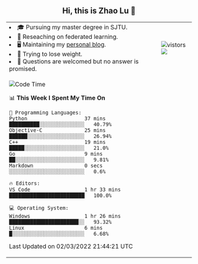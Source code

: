 <h2 align="center"> Hi, this is Zhao Lu 👋</h2>

<table style="overflow:hidden;">
    <tr> 
        <td>
            <li>🎓 Pursuing my master degree in SJTU.</li>
            <li>🌱 Reseaching on federated learning.</li>
            <li>🖥️ Maintaining my <a href="https://ifarewell.xyz">personal blog</a>.</li>
            <li>💪 Trying to lose weight.</li>
            <li>💬 Questions are welcomed but no answer is promised.</li> 
        </td>
        <td>
            <img src="https://visitor-badge.glitch.me/badge?page_id=ifarewell" alt="vistors" />
        <br>
          <img src="https://github-readme-stats.vercel.app/api?username=ifarewell&theme=graywhite&hide=prs,contribs&show_icons=true&hide_border=true&icon_color=CE1D2D&text_color=718096&bg_color=ffffff&hide_title=true" />
        </td>
    </tr>
    <tr>
        <td colspan="2">
            
<!--START_SECTION:waka-->
![Code Time](http://img.shields.io/badge/Code%20Time-100%20hrs%2056%20mins-blue)

📊 **This Week I Spent My Time On** 

```text
💬 Programming Languages: 
Python                   37 mins             ██████████░░░░░░░░░░░░░░░   40.79% 
Objective-C              25 mins             ██████░░░░░░░░░░░░░░░░░░░   26.94% 
C++                      19 mins             █████░░░░░░░░░░░░░░░░░░░░   21.0% 
Go                       9 mins              ██░░░░░░░░░░░░░░░░░░░░░░░   9.81% 
Markdown                 0 secs              ░░░░░░░░░░░░░░░░░░░░░░░░░   0.6%

🔥 Editors: 
VS Code                  1 hr 33 mins        █████████████████████████   100.0%

💻 Operating System: 
Windows                  1 hr 26 mins        ███████████████████████░░   93.32% 
Linux                    6 mins              █░░░░░░░░░░░░░░░░░░░░░░░░   6.68%

```


 Last Updated on 02/03/2022 21:44:21 UTC
<!--END_SECTION:waka-->
            
</td></tr>
</table>

